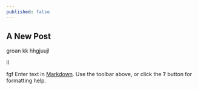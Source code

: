 ```yaml
---
published: false
---
```

## A New Post

groan
kk
hhgjuujl

ll

fgf
Enter text in [Markdown](http://daringfireball.net/projects/markdown/). Use the toolbar above, or click the **?** button for formatting help.
